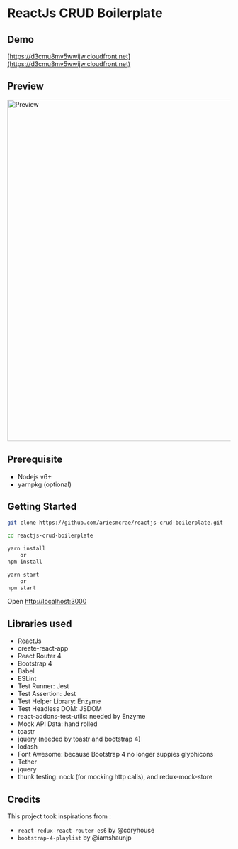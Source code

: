 # ReactJs CRUD Boilerplate

## Demo
[https://d3cmu8mv5wwijw.cloudfront.net](https://d3cmu8mv5wwijw.cloudfront.net)


## Preview
<img src='https://github.com/ariesmcrae/ariesmcrae.github.com/blob/master/reactjs-crud-boilerplate.gif?raw=true' width='768' alt='Preview'>



## Prerequisite
* Nodejs v6+
* yarnpkg (optional)


## Getting Started
```sh
git clone https://github.com/ariesmcrae/reactjs-crud-boilerplate.git

cd reactjs-crud-boilerplate

yarn install
    or
npm install

yarn start
    or
npm start
```

Open [http://localhost:3000](http://localhost:3000)<br>


## Libraries used
* ReactJs
* create-react-app
* React Router 4
* Bootstrap 4
* Babel
* ESLint
* Test Runner: Jest
* Test Assertion: Jest
* Test Helper Library: Enzyme
* Test Headless DOM: JSDOM
* react-addons-test-utils: needed by Enzyme
* Mock API Data: hand rolled
* toastr
* jquery (needed by toastr and bootstrap 4)
* lodash
* Font Awesome: because Bootstrap 4 no longer suppies glyphicons
* Tether
* jquery
* thunk testing: nock (for mocking http calls), and redux-mock-store


## Credits
This project took inspirations from :
* `react-redux-react-router-es6` by @coryhouse
* `bootstrap-4-playlist` by @iamshaunjp
